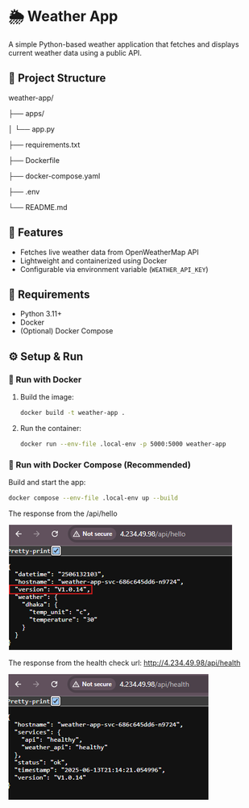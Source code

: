 # 🌦️ Weather App

A simple Python-based weather application that fetches and displays current weather data using a public API.

## 📁 Project Structure

weather-app/

├── apps/

│ └── app.py

├── requirements.txt

├── Dockerfile

├── docker-compose.yaml

├── .env

└── README.md


## 🚀 Features

- Fetches live weather data from OpenWeatherMap API
- Lightweight and containerized using Docker
- Configurable via environment variable (`WEATHER_API_KEY`)

## 🔧 Requirements

- Python 3.11+
- Docker
- (Optional) Docker Compose

## ⚙️ Setup & Run

### 🐳 Run with Docker

1. Build the image:
   ```bash
   docker build -t weather-app .

2. Run the container:
    ```bash
    docker run --env-file .local-env -p 5000:5000 weather-app

### 🐳 Run with Docker Compose (Recommended)

Build and start the app:

``` bash
docker compose --env-file .local-env up --build
```

The response from the /api/hello

![alt text](image-1.png)

The response from the health check url: http://4.234.49.98/api/health

![alt text](image-2.png)

